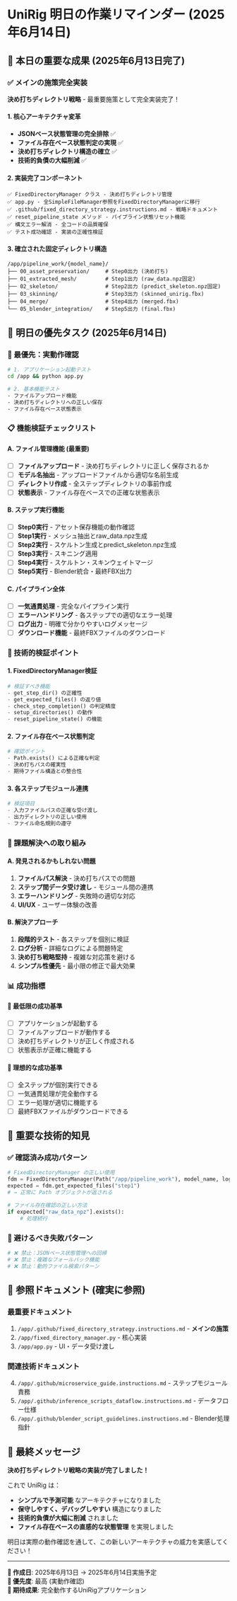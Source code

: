 # UniRig 明日の作業リマインダー (2025年6月14日)

## 🎉 本日の重要な成果 (2025年6月13日完了)

### ✅ メインの施策完全実装
**決め打ちディレクトリ戦略** - 最重要施策として完全実装完了！

#### 1. 核心アーキテクチャ変革
- **JSONベース状態管理の完全排除** ✅
- **ファイル存在ベース状態判定の実現** ✅  
- **決め打ちディレクトリ構造の確立** ✅
- **技術的負債の大幅削減** ✅

#### 2. 実装完了コンポーネント
```
✅ FixedDirectoryManager クラス - 決め打ちディレクトリ管理
✅ app.py - 全SimpleFileManager参照をFixedDirectoryManagerに移行
✅ .github/fixed_directory_strategy.instructions.md - 戦略ドキュメント
✅ reset_pipeline_state メソッド - パイプライン状態リセット機能
✅ 構文エラー解消 - 全コードの品質確保
✅ テスト成功確認 - 実装の正確性検証
```

#### 3. 確立された固定ディレクトリ構造
```
/app/pipeline_work/{model_name}/
├── 00_asset_preservation/     # Step0出力 (決め打ち)
├── 01_extracted_mesh/         # Step1出力 (raw_data.npz固定)
├── 02_skeleton/               # Step2出力 (predict_skeleton.npz固定)
├── 03_skinning/               # Step3出力 (skinned_unirig.fbx)
├── 04_merge/                  # Step4出力 (merged.fbx)
└── 05_blender_integration/    # Step5出力 (final.fbx)
```

## 🚀 明日の優先タスク (2025年6月14日)

### 🎯 最優先：実動作確認
```bash
# 1. アプリケーション起動テスト
cd /app && python app.py

# 2. 基本機能テスト
- ファイルアップロード機能
- 決め打ちディレクトリへの正しい保存
- ファイル存在ベース状態表示
```

### 📋 機能検証チェックリスト

#### A. ファイル管理機能 (最重要)
- [ ] **ファイルアップロード** - 決め打ちディレクトリに正しく保存されるか
- [ ] **モデル名抽出** - アップロードファイルから適切な名前生成
- [ ] **ディレクトリ作成** - 全ステップディレクトリの事前作成
- [ ] **状態表示** - ファイル存在ベースでの正確な状態表示

#### B. ステップ実行機能
- [ ] **Step0実行** - アセット保存機能の動作確認
- [ ] **Step1実行** - メッシュ抽出とraw_data.npz生成
- [ ] **Step2実行** - スケルトン生成とpredict_skeleton.npz生成
- [ ] **Step3実行** - スキニング適用
- [ ] **Step4実行** - スケルトン・スキンウェイトマージ
- [ ] **Step5実行** - Blender統合・最終FBX出力

#### C. パイプライン全体
- [ ] **一気通貫処理** - 完全なパイプライン実行
- [ ] **エラーハンドリング** - 各ステップでの適切なエラー処理
- [ ] **ログ出力** - 明確で分かりやすいログメッセージ
- [ ] **ダウンロード機能** - 最終FBXファイルのダウンロード

### 🔧 技術的検証ポイント

#### 1. FixedDirectoryManager検証
```python
# 検証すべき機能
- get_step_dir() の正確性
- get_expected_files() の返り値
- check_step_completion() の判定精度
- setup_directories() の動作
- reset_pipeline_state() の機能
```

#### 2. ファイル存在ベース状態判定
```python
# 確認ポイント
- Path.exists() による正確な判定
- 決め打ちパスの確実性
- 期待ファイル構造との整合性
```

#### 3. 各ステップモジュール連携
```python
# 検証項目
- 入力ファイルパスの正確な受け渡し
- 出力ディレクトリの正しい使用
- ファイル命名規則の遵守
```

### 🎯 課題解決への取り組み

#### A. 発見されるかもしれない問題
1. **ファイルパス解決** - 決め打ちパスでの問題
2. **ステップ間データ受け渡し** - モジュール間の連携
3. **エラーハンドリング** - 失敗時の適切な対応
4. **UI/UX** - ユーザー体験の改善

#### B. 解決アプローチ
1. **段階的テスト** - 各ステップを個別に検証
2. **ログ分析** - 詳細なログによる問題特定
3. **決め打ち戦略堅持** - 複雑な対応策を避ける
4. **シンプル性優先** - 最小限の修正で最大効果

### 📊 成功指標

#### 🎯 最低限の成功基準
- [ ] アプリケーションが起動する
- [ ] ファイルアップロードが動作する
- [ ] 決め打ちディレクトリが正しく作成される
- [ ] 状態表示が正確に機能する

#### 🚀 理想的な成功基準
- [ ] 全ステップが個別実行できる
- [ ] 一気通貫処理が完全動作する
- [ ] エラー処理が適切に機能する
- [ ] 最終FBXファイルがダウンロードできる

## 📝 重要な技術的知見

### ✅ 確認済み成功パターン
```python
# FixedDirectoryManager の正しい使用
fdm = FixedDirectoryManager(Path("/app/pipeline_work"), model_name, logger)
expected = fdm.get_expected_files("step1")
# → 正常に Path オブジェクトが返される

# ファイル存在確認の正しい方法
if expected["raw_data_npz"].exists():
    # 処理続行
```

### 🚫 避けるべき失敗パターン
```python
# ❌ 禁止：JSONベース状態管理への回帰
# ❌ 禁止：複雑なフォールバック機能
# ❌ 禁止：動的ファイル検索パターン
```

## 🔗 参照ドキュメント (確実に参照)

### 最重要ドキュメント
1. `/app/.github/fixed_directory_strategy.instructions.md` - **メインの施策**
2. `/app/fixed_directory_manager.py` - 核心実装
3. `/app/app.py` - UI・データ受け渡し

### 関連技術ドキュメント
4. `/app/.github/microservice_guide.instructions.md` - ステップモジュール責務
5. `/app/.github/inference_scripts_dataflow.instructions.md` - データフロー仕様
6. `/app/.github/blender_script_guidelines.instructions.md` - Blender処理指針

## 🎉 最終メッセージ

**決め打ちディレクトリ戦略の実装が完了しました！**

これで UniRig は：
- **シンプルで予測可能** なアーキテクチャになりました
- **保守しやすく、デバッグしやすい** 構造になりました  
- **技術的負債が大幅に削減** されました
- **ファイル存在ベースの直感的な状態管理** を実現しました

明日は実際の動作確認を通して、この新しいアーキテクチャの威力を実感してください！

---

**📅 作成日**: 2025年6月13日 → 2025年6月14日実施予定  
**🎯 優先度**: 最高 (実動作確認)  
**📝 期待成果**: 完全動作するUniRigアプリケーション
